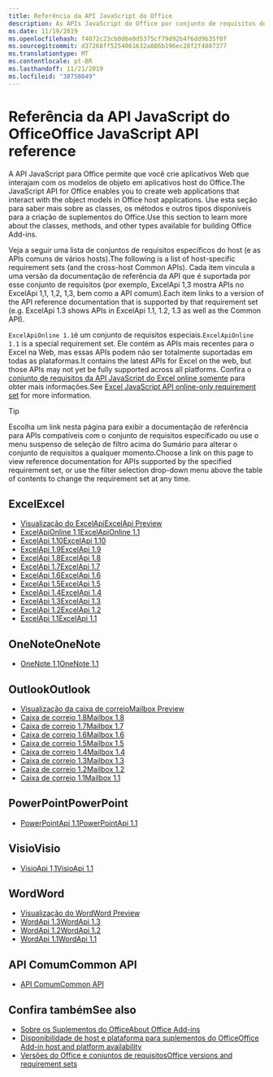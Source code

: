 ```yaml
---
title: Referência da API JavaScript do Office
description: As APIs JavaScript do Office por conjunto de requisitos de host
ms.date: 11/19/2019
ms.openlocfilehash: f4072c23cb0d6e0d5375cf79d92b4f6dd9b35f0f
ms.sourcegitcommit: d37268ff5254061632a886b196ec28f2f4087377
ms.translationtype: MT
ms.contentlocale: pt-BR
ms.lasthandoff: 11/21/2019
ms.locfileid: "38758649"
---
```

# <a name="office-javascript-api-reference"></a><span data-ttu-id="1a2d3-103">Referência da API JavaScript do Office</span><span class="sxs-lookup"><span data-stu-id="1a2d3-103">Office JavaScript API reference</span></span>

<span data-ttu-id="1a2d3-104">A API JavaScript para Office permite que você crie aplicativos Web que interajam com os modelos de objeto em aplicativos host do Office.</span><span class="sxs-lookup"><span data-stu-id="1a2d3-104">The JavaScript API for Office enables you to create web applications that interact with the object models in Office host applications.</span></span> <span data-ttu-id="1a2d3-105">Use esta seção para saber mais sobre as classes, os métodos e outros tipos disponíveis para a criação de suplementos do Office.</span><span class="sxs-lookup"><span data-stu-id="1a2d3-105">Use this section to learn more about the classes, methods, and other types available for building Office Add-ins.</span></span>

<span data-ttu-id="1a2d3-106">Veja a seguir uma lista de conjuntos de requisitos específicos do host (e as APIs comuns de vários hosts).</span><span class="sxs-lookup"><span data-stu-id="1a2d3-106">The following is a list of host-specific requirement sets (and the cross-host Common APIs).</span></span> <span data-ttu-id="1a2d3-107">Cada item vincula a uma versão da documentação de referência da API que é suportada por esse conjunto de requisitos (por exemplo, ExcelApi 1,3 mostra APIs no ExcelApi 1,1, 1,2, 1,3, bem como a API comum).</span><span class="sxs-lookup"><span data-stu-id="1a2d3-107">Each item links to a version of the API reference documentation that is supported by that requirement set (e.g. ExcelApi 1.3 shows APIs in ExcelApi 1.1, 1.2, 1.3 as well as the Common API).</span></span>

<span data-ttu-id="1a2d3-108">`ExcelApiOnline 1.1`é um conjunto de requisitos especiais.</span><span class="sxs-lookup"><span data-stu-id="1a2d3-108">`ExcelApiOnline 1.1` is a special requirement set.</span></span> <span data-ttu-id="1a2d3-109">Ele contém as APIs mais recentes para o Excel na Web, mas essas APIs podem não ser totalmente suportadas em todas as plataformas.</span><span class="sxs-lookup"><span data-stu-id="1a2d3-109">It contains the latest APIs for Excel on the web, but those APIs may not yet be fully supported across all platforms.</span></span> <span data-ttu-id="1a2d3-110">Confira o [conjunto de requisitos da API JavaScript do Excel online somente](/office/dev/add-ins/reference/requirement-sets/excel-api-online-requirement-set) para obter mais informações.</span><span class="sxs-lookup"><span data-stu-id="1a2d3-110">See [Excel JavaScript API online-only requirement set](/office/dev/add-ins/reference/requirement-sets/excel-api-online-requirement-set) for more information.</span></span>

> [!TIP]
> <span data-ttu-id="1a2d3-111">Escolha um link nesta página para exibir a documentação de referência para APIs compatíveis com o conjunto de requisitos especificado ou use o menu suspenso de seleção de filtro acima do Sumário para alterar o conjunto de requisitos a qualquer momento.</span><span class="sxs-lookup"><span data-stu-id="1a2d3-111">Choose a link on this page to view reference documentation for APIs supported by the specified requirement set, or use the filter selection drop-down menu above the table of contents to change the requirement set at any time.</span></span>

## <a name="excel"></a><span data-ttu-id="1a2d3-112">Excel</span><span class="sxs-lookup"><span data-stu-id="1a2d3-112">Excel</span></span>

- [<span data-ttu-id="1a2d3-113">Visualização do ExcelApi</span><span class="sxs-lookup"><span data-stu-id="1a2d3-113">ExcelApi Preview</span></span>](/javascript/api/excel?view=excel-js-preview)
- [<span data-ttu-id="1a2d3-114">ExcelApiOnline 1,1</span><span class="sxs-lookup"><span data-stu-id="1a2d3-114">ExcelApiOnline 1.1</span></span>](/javascript/api/excel?view=excel-js-online)
- [<span data-ttu-id="1a2d3-115">ExcelApi 1.10</span><span class="sxs-lookup"><span data-stu-id="1a2d3-115">ExcelApi 1.10</span></span>](/javascript/api/excel?view=excel-js-1.10)
- [<span data-ttu-id="1a2d3-116">ExcelApi 1.9</span><span class="sxs-lookup"><span data-stu-id="1a2d3-116">ExcelApi 1.9</span></span>](/javascript/api/excel?view=excel-js-1.9)
- [<span data-ttu-id="1a2d3-117">ExcelApi 1.8</span><span class="sxs-lookup"><span data-stu-id="1a2d3-117">ExcelApi 1.8</span></span>](/javascript/api/excel?view=excel-js-1.8)
- [<span data-ttu-id="1a2d3-118">ExcelApi 1.7</span><span class="sxs-lookup"><span data-stu-id="1a2d3-118">ExcelApi 1.7</span></span>](/javascript/api/excel?view=excel-js-1.7)
- [<span data-ttu-id="1a2d3-119">ExcelApi 1.6</span><span class="sxs-lookup"><span data-stu-id="1a2d3-119">ExcelApi 1.6</span></span>](/javascript/api/excel?view=excel-js-1.6)
- [<span data-ttu-id="1a2d3-120">ExcelApi 1.5</span><span class="sxs-lookup"><span data-stu-id="1a2d3-120">ExcelApi 1.5</span></span>](/javascript/api/excel?view=excel-js-1.5)
- [<span data-ttu-id="1a2d3-121">ExcelApi 1.4</span><span class="sxs-lookup"><span data-stu-id="1a2d3-121">ExcelApi 1.4</span></span>](/javascript/api/excel?view=excel-js-1.4)
- [<span data-ttu-id="1a2d3-122">ExcelApi 1.3</span><span class="sxs-lookup"><span data-stu-id="1a2d3-122">ExcelApi 1.3</span></span>](/javascript/api/excel?view=excel-js-1.3)
- [<span data-ttu-id="1a2d3-123">ExcelApi 1.2</span><span class="sxs-lookup"><span data-stu-id="1a2d3-123">ExcelApi 1.2</span></span>](/javascript/api/excel?view=excel-js-1.2)
- [<span data-ttu-id="1a2d3-124">ExcelApi 1.1</span><span class="sxs-lookup"><span data-stu-id="1a2d3-124">ExcelApi 1.1</span></span>](/javascript/api/excel?view=excel-js-1.1)

## <a name="onenote"></a><span data-ttu-id="1a2d3-125">OneNote</span><span class="sxs-lookup"><span data-stu-id="1a2d3-125">OneNote</span></span>

- [<span data-ttu-id="1a2d3-126">OneNote 1,1</span><span class="sxs-lookup"><span data-stu-id="1a2d3-126">OneNote 1.1</span></span>](/javascript/api/onenote?view=onenote-js-1.1)

## <a name="outlook"></a><span data-ttu-id="1a2d3-127">Outlook</span><span class="sxs-lookup"><span data-stu-id="1a2d3-127">Outlook</span></span>

- [<span data-ttu-id="1a2d3-128">Visualização da caixa de correio</span><span class="sxs-lookup"><span data-stu-id="1a2d3-128">Mailbox Preview</span></span>](/javascript/api/outlook?view=outlook-js-preview)
- [<span data-ttu-id="1a2d3-129">Caixa de correio 1.8</span><span class="sxs-lookup"><span data-stu-id="1a2d3-129">Mailbox 1.8</span></span>](/javascript/api/outlook?view=outlook-js-1.8)
- [<span data-ttu-id="1a2d3-130">Caixa de correio 1.7</span><span class="sxs-lookup"><span data-stu-id="1a2d3-130">Mailbox 1.7</span></span>](/javascript/api/outlook?view=outlook-js-1.7)
- [<span data-ttu-id="1a2d3-131">Caixa de correio 1.6</span><span class="sxs-lookup"><span data-stu-id="1a2d3-131">Mailbox 1.6</span></span>](/javascript/api/outlook?view=outlook-js-1.6)
- [<span data-ttu-id="1a2d3-132">Caixa de correio 1.5</span><span class="sxs-lookup"><span data-stu-id="1a2d3-132">Mailbox 1.5</span></span>](/javascript/api/outlook?view=outlook-js-1.5)
- [<span data-ttu-id="1a2d3-133"> Caixa de correio 1.4</span><span class="sxs-lookup"><span data-stu-id="1a2d3-133">Mailbox 1.4</span></span>](/javascript/api/outlook?view=outlook-js-1.4)
- [<span data-ttu-id="1a2d3-134"> Caixa de correio 1.3</span><span class="sxs-lookup"><span data-stu-id="1a2d3-134">Mailbox 1.3</span></span>](/javascript/api/outlook?view=outlook-js-1.3)
- [<span data-ttu-id="1a2d3-135">Caixa de correio 1.2</span><span class="sxs-lookup"><span data-stu-id="1a2d3-135">Mailbox 1.2</span></span>](/javascript/api/outlook?view=outlook-js-1.2)
- [<span data-ttu-id="1a2d3-136"> Caixa de correio 1.1</span><span class="sxs-lookup"><span data-stu-id="1a2d3-136">Mailbox 1.1</span></span>](/javascript/api/outlook?view=outlook-js-1.1)

## <a name="powerpoint"></a><span data-ttu-id="1a2d3-137">PowerPoint</span><span class="sxs-lookup"><span data-stu-id="1a2d3-137">PowerPoint</span></span>

- [<span data-ttu-id="1a2d3-138">PowerPointApi 1.1</span><span class="sxs-lookup"><span data-stu-id="1a2d3-138">PowerPointApi 1.1</span></span>](/javascript/api/powerpoint?view=powerpoint-js-1.1)

## <a name="visio"></a><span data-ttu-id="1a2d3-139">Visio</span><span class="sxs-lookup"><span data-stu-id="1a2d3-139">Visio</span></span>

- [<span data-ttu-id="1a2d3-140">VisioApi 1,1</span><span class="sxs-lookup"><span data-stu-id="1a2d3-140">VisioApi 1.1</span></span>](/javascript/api/visio?view=visio-js-1.1)

## <a name="word"></a><span data-ttu-id="1a2d3-141">Word</span><span class="sxs-lookup"><span data-stu-id="1a2d3-141">Word</span></span>

- [<span data-ttu-id="1a2d3-142">Visualização do Word</span><span class="sxs-lookup"><span data-stu-id="1a2d3-142">Word Preview</span></span>](/javascript/api/word?view=word-js-preview)
- [<span data-ttu-id="1a2d3-143">WordApi 1.3</span><span class="sxs-lookup"><span data-stu-id="1a2d3-143">WordApi 1.3</span></span>](/javascript/api/word?view=word-js-1.3)
- [<span data-ttu-id="1a2d3-144">WordApi 1.2</span><span class="sxs-lookup"><span data-stu-id="1a2d3-144">WordApi 1.2</span></span>](/javascript/api/word?view=word-js-1.2)
- [<span data-ttu-id="1a2d3-145">WordApi 1.1</span><span class="sxs-lookup"><span data-stu-id="1a2d3-145">WordApi 1.1</span></span>](/javascript/api/word?view=word-js-1.1)

## <a name="common-api"></a><span data-ttu-id="1a2d3-146">API Comum</span><span class="sxs-lookup"><span data-stu-id="1a2d3-146">Common API</span></span>

- [<span data-ttu-id="1a2d3-147">API Comum</span><span class="sxs-lookup"><span data-stu-id="1a2d3-147">Common API</span></span>](/javascript/api/office?view=common-js)

## <a name="see-also"></a><span data-ttu-id="1a2d3-148">Confira também</span><span class="sxs-lookup"><span data-stu-id="1a2d3-148">See also</span></span>

- [<span data-ttu-id="1a2d3-149">Sobre os Suplementos do Office</span><span class="sxs-lookup"><span data-stu-id="1a2d3-149">About Office Add-ins</span></span>](/office/dev/add-ins/overview)
- [<span data-ttu-id="1a2d3-150">Disponibilidade de host e plataforma para suplementos do Office</span><span class="sxs-lookup"><span data-stu-id="1a2d3-150">Office Add-in host and platform availability</span></span>](/office/dev/add-ins/overview/office-add-in-availability)
- [<span data-ttu-id="1a2d3-151">Versões do Office e conjuntos de requisitos</span><span class="sxs-lookup"><span data-stu-id="1a2d3-151">Office versions and requirement sets</span></span>](/office/dev/add-ins/develop/office-versions-and-requirement-sets)

